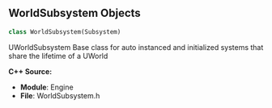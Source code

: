 ## WorldSubsystem Objects

```python
class WorldSubsystem(Subsystem)
```

UWorldSubsystem
Base class for auto instanced and initialized systems that share the lifetime of a UWorld

**C++ Source:**

- **Module**: Engine
- **File**: WorldSubsystem.h

<a id="unreal.TickableWorldSubsystem"></a>